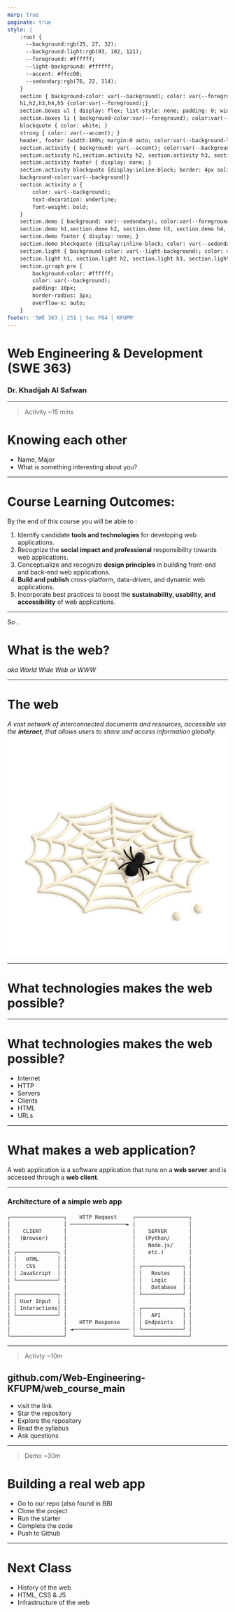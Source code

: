 ```yaml
---
marp: true
paginate: true
style: |
    :root {
      --background:rgb(25, 27, 32);
      --background-light:rgb(93, 102, 121);
      --foreground: #ffffff;
      --light-background: #ffffff;
      --accent: #ffcc00;
      --sedondary:rgb(76, 22, 114);
    }
    section { background-color: var(--background); color: var(--foreground); }
    h1,h2,h3,h4,h5 {color:var(--foreground);}
    section.boxes ul { display: flex; list-style: none; padding: 0; width: 100%; }
    section.boxes li { background-color:var(--foreground); color:var(--background); padding: 40px; margin: 10px; border-radius: 10px; flex: 1; text-align: center; }
    blockquote { color: white; }
    strong { color: var(--accent); }
    header, footer {width:100%; margin:0 auto; color:var(--background-light)}
    section.activity { background: var(--accent); color:var(--background)}
    section.activity h1,section.activity h2, section.activity h3, section.activity h4, section.activity h5 { color: var(--background) }
    section.activity footer { display: none; }
    section.activity blockquote {display:inline-block; border: 4px solid black; color: white; border-radius: 10px; 
    background-color:var(--background)}
    section.activity a {
        color: var(--background);
        text-decoration: underline;
        font-weight: bold;
    }
    section.demo { background: var(--sedondary); color:var(--foreground)}
    section.demo h1,section.demo h2, section.demo h3, section.demo h4, section.demo h5 { color: var(--foreground) }
    section.demo footer { display: none; }
    section.demo blockquote {display:inline-block; color: var(--sedondary); border-radius: 10px; background-color: var(--foreground)}
    section.light { background-color: var(--light-background); color: var(--background); }
    section.light h1, section.light h2, section.light h3, section.light h4, section.light h5 { color: var(--background); }
    section.grraph pre {
        background-color: #ffffff;
        color: var(--background);
        padding: 10px;
        border-radius: 5px;
        overflow-x: auto;
    }
footer: 'SWE 363 | 251 | Sec F04 | KFUPM'
---
```


<!-- 

# Goals 

By the end of this lecture students will:

1. Be motivated to take the course 
2. Have a clear expectations about the course 
3. Have a birdeye view of the core concepts 
4. Practiced setting up an building a fullstack web app

# Agenda (11-12:15)

- Getting to know each other (15m)
- Slides (15m): 
-- What is course about? 
-- History of the web <<NEEDS READING>>
-- HTML, CSS & JS <<NEEDS READING>>
- Demo: Building a Full stack app (15m)
- Hands-on: Building a full stack app (30m)

-->

<!-- 
Assalamu Alaykom All
Thank you for beign here today 
 -->



# Web Engineering & Development (SWE 363) 
### Dr. Khadijah Al Safwan


 ---

 <!-- 
Before we start let's get to know you ..
 -->

<!-- _class: activity -->


> Activity ~15 mins
# Knowing each other 
- Name, Major 
- What is something interesting about you? 


---

<!-- These are the course learning outcomes .. -->

# Course Learning Outcomes:
By the end of this course you will be able to :

1. Identify candidate **tools and technologies** for developing web applications.
2. Recognize the **social impact and professional** responsibility towards web applications.
3. Conceptualize and recognize **design principles** in building front-end and back-end web applications.
4. **Build and publish** cross-platform, data-driven, and dynamic web applications.
5. Incorporate best practices to boost the **sustainability, usability, and accessibility** of web applications.

---


<!-- So what is the web? or the world wide web -->

So .. 
# What is the web?
*aka World Wide Web or WWW*


---

<!-- _class: light -->

# The web 
*A vast network of interconnected documents and resources, accessible via the **internet**, that allows users to share and access information globally.*
![bg right](./img/web3.png)

---

<!-- Ok what technologies make the web possible? -->

# What technologies makes the web possible?

---

<!-- _class: boxes -->
 

# What technologies makes the web possible?
- Internet
- HTTP 
- Servers 
- Clients 
- HTML 
- URLs

<!--  

---

Internet: A global network of interconnected computers that communicate using standardized protocols.
// 
HTTP: Hypertext Transfer Protocol, the foundation of data communication on the web, used for transmitting web pages.
// 
Servers: Computers or systems that provide resources, data, services, or programs to other computers, known as clients, over a network.
// 
Clients: Devices or programs that request and use resources or services from a server.
// 
HTML: Hypertext Markup Language, the standard language for creating and designing web pages and web applications.
// 
URLs: Uniform Resource Locators, the addresses used to access resources on the internet. 

---

-->

---

<!-- This is a simple architecture of the web -->

# What makes a web application?
A web application is a software application that runs on a **web server** and is accessed through a **web client**. 

---

### Architecture of a simple web app
<!-- _class: graph -->
<!-- footer: | -->

```
┌─────────────────┐    HTTP Request     ┌─────────────────┐
│                 │ ──────────────────► │                 │
│    CLIENT       │                     │    SERVER       │
│   (Browser)     │                     │   (Python/      │
│                 │                     │    Node.js/     │
│ ┌─────────────┐ │                     │    etc.)        │
│ │   HTML      │ │                     │                 │
│ │   CSS       │ │                     │ ┌─────────────┐ │
│ │ JavaScript  │ │                     │ │   Routes    │ │
│ └─────────────┘ │                     │ │   Logic     │ │
│                 │                     │ │   Database  │ │
│ ┌─────────────┐ │                     │ └─────────────┘ │
│ │ User Input  │ │                     │                 │
│ │ Interactions│ │                     │ ┌─────────────┐ │
│ └─────────────┘ │                     │ │   API       │ │
│                 │    HTTP Response    │ │ Endpoints   │ │
│                 │ ◄────────────────── │ └─────────────┘ │
└─────────────────┘                     └─────────────────┘
```


---

<!-- _class: activity -->

> Activty ~10m

## github.com/Web-Engineering-KFUPM/web_course_main
- visit the link
- Star the repository
- Explore the repository 
- Read the syllabus 
- Ask questions 

---

<!-- _class: demo -->

> Demo ~30m
# Building a real web app
- Go to our repo (also found in BB)
- Clone the project 
- Run the starter 
- Complete the code 
- Push to Github 


---

# Next Class 

- History of the web 
- HTML, CSS & JS 
- Infrastructure of the web



